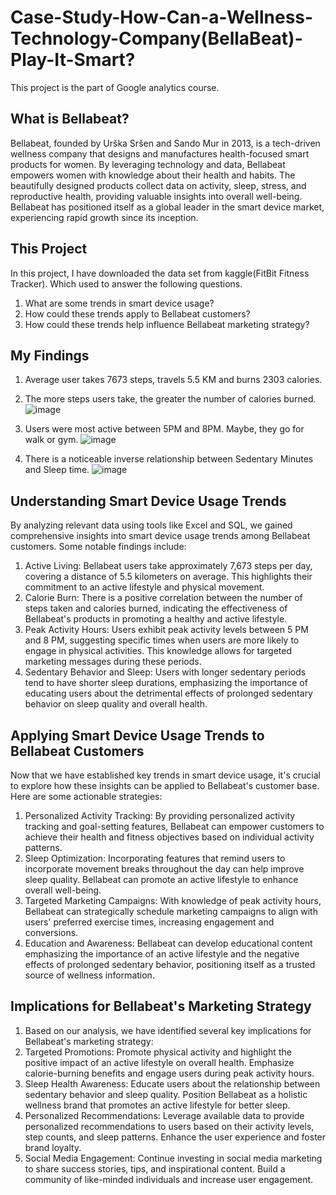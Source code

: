 # Case-Study-How-Can-a-Wellness-Technology-Company(BellaBeat)-Play-It-Smart?
This project is the part of Google analytics course.

## What is Bellabeat?
Bellabeat, founded by Urška Sršen and Sando Mur in 2013, is a tech-driven wellness company that designs and manufactures health-focused smart products for women. By leveraging technology and data, Bellabeat empowers women with knowledge about their health and habits. The beautifully designed products collect data on activity, sleep, stress, and reproductive health, providing valuable insights into overall well-being. Bellabeat has positioned itself as a global leader in the smart device market, experiencing rapid growth since its inception.

## This Project
In this project, I have downloaded the data set from kaggle(FitBit Fitness Tracker). Which used to answer the following questions.<br>
1) What are some trends in smart device usage?
2) How could these trends apply to Bellabeat customers?
3) How could these trends help influence Bellabeat marketing strategy? 

## My Findings
1) Average user takes 7673 steps, travels 5.5 KM and burns 2303 calories.
                          
2) The more steps users take, the greater the number of calories burned.
![image](https://github.com/S-Tanwar/Case-Study-How-Can-a-Wellness-Technology-Company-Play-It-Smart-/assets/95356553/2b193655-5646-4e77-bcb0-ea3dbcd75e60)

3) Users were most active between 5PM and 8PM. Maybe, they go for walk or gym.
![image](https://github.com/S-Tanwar/Case-Study-How-Can-a-Wellness-Technology-Company-Play-It-Smart-/assets/95356553/a40e05fc-0ad5-4cce-94e3-25565c35c4de)

4) There is a noticeable inverse relationship between Sedentary Minutes and Sleep time.
![image](https://github.com/S-Tanwar/Case-Study-How-Can-a-Wellness-Technology-Company-Play-It-Smart-/assets/95356553/2b4c8335-a468-424a-bfc0-fd3657a84471)

## Understanding Smart Device Usage Trends
By analyzing relevant data using tools like Excel and SQL, we gained comprehensive insights into smart device usage trends among Bellabeat customers. Some notable findings include:
1) Active Living: Bellabeat users take approximately 7,673 steps per day, covering a distance of 5.5 kilometers on average. This highlights their commitment to an active lifestyle and physical movement.
2) Calorie Burn: There is a positive correlation between the number of steps taken and calories burned, indicating the effectiveness of Bellabeat's products in promoting a healthy and active lifestyle.
3) Peak Activity Hours: Users exhibit peak activity levels between 5 PM and 8 PM, suggesting specific times when users are more likely to engage in physical activities. This knowledge allows for targeted marketing messages during these periods.
4) Sedentary Behavior and Sleep: Users with longer sedentary periods tend to have shorter sleep durations, emphasizing the importance of educating users about the detrimental effects of prolonged sedentary behavior on sleep quality and overall health.

## Applying Smart Device Usage Trends to Bellabeat Customers
Now that we have established key trends in smart device usage, it's crucial to explore how these insights can be applied to Bellabeat's customer base. Here are some actionable strategies:
1) Personalized Activity Tracking: By providing personalized activity tracking and goal-setting features, Bellabeat can empower customers to achieve their health and fitness objectives based on individual activity patterns.
2) Sleep Optimization: Incorporating features that remind users to incorporate movement breaks throughout the day can help improve sleep quality. Bellabeat can promote an active lifestyle to enhance overall well-being.
3) Targeted Marketing Campaigns: With knowledge of peak activity hours, Bellabeat can strategically schedule marketing campaigns to align with users' preferred exercise times, increasing engagement and conversions.
4) Education and Awareness: Bellabeat can develop educational content emphasizing the importance of an active lifestyle and the negative effects of prolonged sedentary behavior, positioning itself as a trusted source of wellness information.

## Implications for Bellabeat's Marketing Strategy
1) Based on our analysis, we have identified several key implications for Bellabeat's marketing strategy:
2) Targeted Promotions: Promote physical activity and highlight the positive impact of an active lifestyle on overall health. Emphasize calorie-burning benefits and engage users during peak activity hours.
3) Sleep Health Awareness: Educate users about the relationship between sedentary behavior and sleep quality. Position Bellabeat as a holistic wellness brand that promotes an active lifestyle for better sleep.
4) Personalized Recommendations: Leverage available data to provide personalized recommendations to users based on their activity levels, step counts, and sleep patterns. Enhance the user experience and foster brand loyalty.
5) Social Media Engagement: Continue investing in social media marketing to share success stories, tips, and inspirational content. Build a community of like-minded individuals and increase user engagement.
